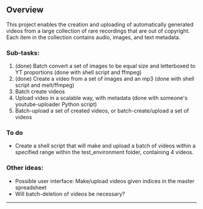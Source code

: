 ## Overview

This project enables the creation and uploading of automatically generated videos from a large collection of rare recordings that are out of copyright. Each item in the collection contains audio, images, and text metadata. 

### Sub-tasks:

1) (done) Batch convert a set of images to be equal size and letterboxed to YT proportions (done with shell script and ffmpeg)
2) (done) Create a video from a set of images and an mp3 (done with shell script and melt/ffmpeg)
3) Batch create videos
4) Upload video in a scalable way, with metadata (done with someone's youtube-uploader Python script)
5) Batch-upload a set of created videos, or batch-create/upload a set of videos

### To do

- Create a shell script that will make and upload a batch of videos within a specified range within the test_environment folder, containing 4 videos.

### Other ideas:

- Possible user interface: Make/upload videos given indices in the master spreadsheet
- Will batch-deletion of videos be necessary?

_________________________________________
 
